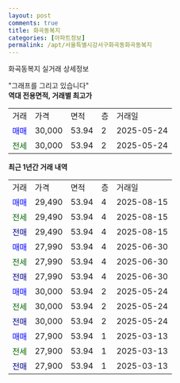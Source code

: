 ```yaml
---
layout: post
comments: true
title: 화곡동복지
categories: [아파트정보]
permalink: /apt/서울특별시강서구화곡동화곡동복지
---
```


화곡동복지 실거래 상세정보

<script type="text/javascript">
  google.charts.load('current', {'packages':['line', 'corechart']});
  google.charts.setOnLoadCallback(drawChart);

  function drawChart() {
    var data = new google.visualization.DataTable();
    data.addColumn('date', '거래일');
    data.addColumn('number', "매매");
    data.addColumn('number', "전세");
    data.addColumn('number', "전매");

    data.addRows([[new Date(Date.parse("2025-08-15")), 29490, null, null], [new Date(Date.parse("2025-08-15")), null, 29490, null], [new Date(Date.parse("2025-08-15")), null, null, 29490], [new Date(Date.parse("2025-06-30")), 27990, null, null], [new Date(Date.parse("2025-06-30")), null, 27990, null], [new Date(Date.parse("2025-06-30")), null, null, 27990], [new Date(Date.parse("2025-05-24")), 30000, null, null], [new Date(Date.parse("2025-05-24")), null, 30000, null], [new Date(Date.parse("2025-05-24")), null, null, 30000], [new Date(Date.parse("2025-03-13")), 27900, null, null], [new Date(Date.parse("2025-03-13")), null, 27900, null], [new Date(Date.parse("2025-03-13")), null, null, 27900]]);

    var options = {
      hAxis: {
        format: 'yyyy/MM/dd'
      },    
      lineWidth: 0,
      pointsVisible: true,    
      title: '최근 1년간 유형별 실거래가 분포',
      legend: { position: 'bottom' }
    };

    var formatter = new google.visualization.NumberFormat({pattern:'###,###'} );
    formatter.format(data, 1);
    formatter.format(data, 2);
    
    setTimeout(function() {
        var chart = new google.visualization.LineChart(document.getElementById('columnchart_material'));
        chart.draw(data, (options));
        document.getElementById('loading').style.display = 'none';
    }, 200);
  }
</script>


<div id="loading" style="z-index:20; display: block; margin-left: 0px">"그래프를 그리고 있습니다"</div>
<div id="columnchart_material" style="width: 95%; margin-left: 0px; display: block"></div>
<!-- contents start -->
<b>역대 전용면적, 거래별 최고가</b>
<table class="sortable">
    <tr>
      <td>거래</td>
      <td>가격</td>
      <td>면적</td>
      <td>층</td>
      <td>거래일</td>
    </tr>
        <tr>
          <td><a style="color: blue">매매</a></td>
          <td>30,000</td>
          <td>53.94</td>
          <td>2</td>
          <td>2025-05-24</td>
        </tr>        
        <tr>
              <td><a style="color: darkgreen">전세</a></td>
              <td>30,000</td>
              <td>53.94</td>
              <td>2</td>
              <td>2025-05-24</td>
            </tr>        
    
</table>

<b>최근 1년간 거래 내역</b>

<table class="sortable">
    <tr>
      <td>거래</td>
      <td>가격</td>
      <td>면적</td>
      <td>층</td>
      <td>거래일</td>
    </tr>
    <tr>
      <td><a style="color: blue">매매</a></td>
      <td>29,490</td>
      <td>53.94</td>
      <td>4</td>
      <td>2025-08-15</td>
    </tr>          <tr>
      <td><a style="color: darkgreen">전세</a></td>
      <td>29,490</td>
      <td>53.94</td>
      <td>4</td>
      <td>2025-08-15</td>
    </tr>          <tr>
      <td><a style="color: darkblue">전매</a></td>
      <td>29,490</td>
      <td>53.94</td>
      <td>4</td>
      <td>2025-08-15</td>
    </tr>          <tr>
      <td><a style="color: blue">매매</a></td>
      <td>27,990</td>
      <td>53.94</td>
      <td>4</td>
      <td>2025-06-30</td>
    </tr>          <tr>
      <td><a style="color: darkgreen">전세</a></td>
      <td>27,990</td>
      <td>53.94</td>
      <td>4</td>
      <td>2025-06-30</td>
    </tr>          <tr>
      <td><a style="color: darkblue">전매</a></td>
      <td>27,990</td>
      <td>53.94</td>
      <td>4</td>
      <td>2025-06-30</td>
    </tr>          <tr>
      <td><a style="color: blue">매매</a></td>
      <td>30,000</td>
      <td>53.94</td>
      <td>2</td>
      <td>2025-05-24</td>
    </tr>          <tr>
      <td><a style="color: darkgreen">전세</a></td>
      <td>30,000</td>
      <td>53.94</td>
      <td>2</td>
      <td>2025-05-24</td>
    </tr>          <tr>
      <td><a style="color: darkblue">전매</a></td>
      <td>30,000</td>
      <td>53.94</td>
      <td>2</td>
      <td>2025-05-24</td>
    </tr>          <tr>
      <td><a style="color: blue">매매</a></td>
      <td>27,900</td>
      <td>53.94</td>
      <td>1</td>
      <td>2025-03-13</td>
    </tr>          <tr>
      <td><a style="color: darkgreen">전세</a></td>
      <td>27,900</td>
      <td>53.94</td>
      <td>1</td>
      <td>2025-03-13</td>
    </tr>          <tr>
      <td><a style="color: darkblue">전매</a></td>
      <td>27,900</td>
      <td>53.94</td>
      <td>1</td>
      <td>2025-03-13</td>
    </tr>      </table>
<!-- contents end -->    

